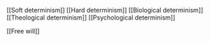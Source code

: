 [[Soft determinism]]
[[Hard determinism]]
[[Biological determinism]]
[[Theological determinism]]
[[Psychological determinism]]

[[Free will]]
